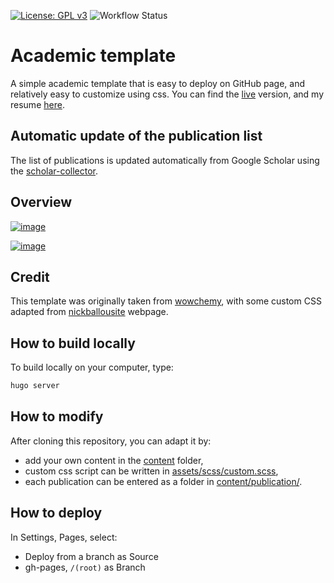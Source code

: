[![License: GPL v3](https://img.shields.io/badge/License-GPLv3-blue.svg)](https://www.gnu.org/licenses/gpl-3.0)
![Workflow Status](https://github.com/simongravelle/simongravelle.github.io/actions/workflows/gh-pages.yml/badge.svg)

# Academic template

A simple academic template that is easy to deploy on GitHub page, and relatively
easy to customize using css. You can find the [live](https://simongravelle.github.io/)
version, and my resume [here](https://madhubantimukherjee.github.io/files/resume/resume-simon-gravelle.pdf).

## Automatic update of the publication list

The list of publications is updated automatically from Google Scholar using
the [scholar-collector](https://github.com/simongravelle/scholar-collector).

## Overview

[![image](static/img/Screenshot01.png)](https://simongravelle.github.io/)

[![image](static/img/Screenshot02.png)](https://simongravelle.github.io/)

## Credit

This template was originally taken from [wowchemy](https://wowchemy.com/), with
some custom CSS adapted from [nickballousite](https://github.com/nballou) webpage.

## How to build locally

To build locally on your computer, type:

```bash
hugo server
```

## How to modify

After cloning this repository, you can adapt it by:

- add your own content in the [content](content/) folder,
- custom css script can be written in [assets/scss/custom.scss](assets/scss/custom.scss),
- each publication can be entered as a folder in [content/publication/](content/publication/).

## How to deploy

In Settings, Pages, select:
- Deploy from a branch as Source
- gh-pages, `/(root)` as Branch
